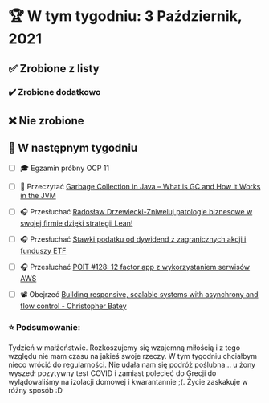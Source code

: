 # 🏆 W tym tygodniu: 3 Październik, 2021


## ✅ Zrobione z listy

### ✔️ Zrobione dodatkowo


## ❌ Nie zrobione


## 📝 W następnym tygodniu
- [ ] 🎓 Egzamin próbny OCP 11
- [ ] 📗 Przeczytać [Garbage Collection in Java – What is GC and How it Works in the JVM](https://www.freecodecamp.org/news/garbage-collection-in-java-what-is-gc-and-how-it-works-in-the-jvm/) 
- [ ] 🎧 Przesłuchać [Radosław Drzewiecki-Zniweluj patologie biznesowe w swojej firmie dzięki strategii Lean!](https://zaprojektujswojezycie.pl/radoslaw-drzewiecki-zniweluj-patologie-biznesowe-w-swojej-firmie-dzieki-strategii-lean/)
- [ ] 🎧 Przesłuchać [Stawki podatku od dywidend z zagranicznych akcji i funduszy ETF](https://inwestomat.eu/stawki-podatku-od-dywidend-z-zagranicznych-akcji-i-funduszy-etf/)
- [ ] 🎧 Przesłuchać [POIT #128: 12 factor app z wykorzystaniem serwisów AWS](https://porozmawiajmyoit.pl/poit-128-12-factor-app-z-wykorzystaniem-serwisow-aws/)
- [ ] 📽️ Obejrzeć [Building responsive, scalable systems with asynchrony and flow control - Christopher Batey](https://youtu.be/ReEhicJ4kog)


### ⭐ Podsumowanie:
Tydzień w małżeństwie. Rozkoszujemy się wzajemną miłością i z tego względu nie mam czasu na jakieś swoje rzeczy. W tym tygodniu chciałbym nieco wrócić do regularności. Nie udała nam się podróż poślubna... u żony wyszedł pozytywny test COVID i zamiast polecieć do Grecji do wylądowaliśmy na izolacji domowej i kwarantannie ;(. Życie zaskakuje w różny sposób :D
